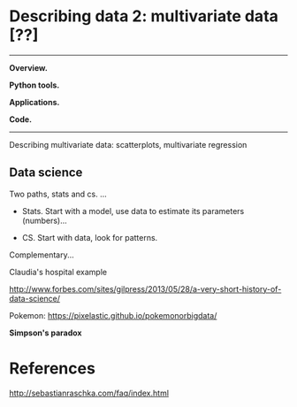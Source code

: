 # Describing data 2:   multivariate data [??]

---
**Overview.**

**Python tools.**

**Applications.**

**Code.**

---

Describing multivariate data:  scatterplots, multivariate regression


## Data science

Two paths, stats and cs.  ...

* Stats.  Start with a model, use data to estimate its parameters (numbers)...

* CS.  Start with data, look for patterns.

Complementary...

Claudia's hospital example

http://www.forbes.com/sites/gilpress/2013/05/28/a-very-short-history-of-data-science/

Pokemon:  https://pixelastic.github.io/pokemonorbigdata/


**Simpson's paradox**


# References

http://sebastianraschka.com/faq/index.html
